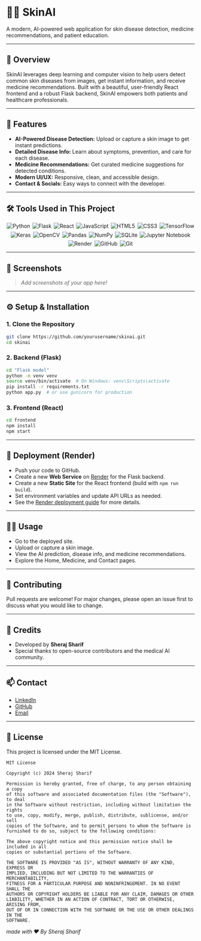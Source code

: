 # 🧑‍⚕️ SkinAI

A modern, AI-powered web application for skin disease detection, medicine recommendations, and patient education.

---

## 🌟 Overview
SkinAI leverages deep learning and computer vision to help users detect common skin diseases from images, get instant information, and receive medicine recommendations. Built with a beautiful, user-friendly React frontend and a robust Flask backend, SkinAI empowers both patients and healthcare professionals.

---

## 🚀 Features
- **AI-Powered Disease Detection:** Upload or capture a skin image to get instant predictions.
- **Detailed Disease Info:** Learn about symptoms, prevention, and care for each disease.
- **Medicine Recommendations:** Get curated medicine suggestions for detected conditions.
- **Modern UI/UX:** Responsive, clean, and accessible design.
- **Contact & Socials:** Easy ways to connect with the developer.

---

## 🛠️ Tools Used in This Project
<div align="center" style="display: flex; flex-wrap: wrap; gap: 0.4rem; justify-content: center;">
  <img src="https://img.shields.io/badge/python-3670A0?style=for-the-badge&logo=python&logoColor=ffdd54" alt="Python" />
  <img src="https://img.shields.io/badge/flask-%23000.svg?style=for-the-badge&logo=flask&logoColor=white" alt="Flask" />
  <img src="https://img.shields.io/badge/react-%2320232a.svg?style=for-the-badge&logo=react&logoColor=%2361DAFB" alt="React" />
  <img src="https://img.shields.io/badge/javascript-%23323330.svg?style=for-the-badge&logo=javascript&logoColor=%23F7DF1E" alt="JavaScript" />
  <img src="https://img.shields.io/badge/html5-%23E34F26.svg?style=for-the-badge&logo=html5&logoColor=white" alt="HTML5" />
  <img src="https://img.shields.io/badge/css3-%231572B6.svg?style=for-the-badge&logo=css3&logoColor=white" alt="CSS3" />
  <img src="https://img.shields.io/badge/tensorflow-%23FF6F00.svg?style=for-the-badge&logo=TensorFlow&logoColor=white" alt="TensorFlow" />
  <img src="https://img.shields.io/badge/Keras-%23D00000.svg?style=for-the-badge&logo=Keras&logoColor=white" alt="Keras" />
  <img src="https://img.shields.io/badge/OpenCV-%23white.svg?style=for-the-badge&logo=opencv&logoColor=white" alt="OpenCV" />
  <img src="https://img.shields.io/badge/pandas-%23150458.svg?style=for-the-badge&logo=pandas&logoColor=white" alt="Pandas" />
  <img src="https://img.shields.io/badge/numpy-%23013243.svg?style=for-the-badge&logo=numpy&logoColor=white" alt="NumPy" />
  <img src="https://img.shields.io/badge/sqlite-%2307405e.svg?style=for-the-badge&logo=sqlite&logoColor=white" alt="SQLite" />
  <img src="https://img.shields.io/badge/Jupyter-%23F37626.svg?style=for-the-badge&logo=Jupyter&logoColor=white" alt="Jupyter Notebook" />
  <img src="https://img.shields.io/badge/Render-%46E3B7.svg?style=for-the-badge&logo=render&logoColor=white" alt="Render" />
  <img src="https://img.shields.io/badge/github-%23121011.svg?style=for-the-badge&logo=github&logoColor=white" alt="GitHub" />
  <img src="https://img.shields.io/badge/git-%23F05033.svg?style=for-the-badge&logo=git&logoColor=white" alt="Git" />
</div>

---

## 📸 Screenshots
> _Add screenshots of your app here!_

---

## ⚙️ Setup & Installation

### 1. **Clone the Repository**
```bash
git clone https://github.com/yourusername/skinai.git
cd skinai
```

### 2. **Backend (Flask)**
```bash
cd "Flask model"
python -m venv venv
source venv/bin/activate  # On Windows: venv\Scripts\activate
pip install -r requirements.txt
python app.py  # or use gunicorn for production
```

### 3. **Frontend (React)**
```bash
cd frontend
npm install
npm start
```

---

## 🚀 Deployment (Render)
- Push your code to GitHub.
- Create a new **Web Service** on [Render](https://render.com/) for the Flask backend.
- Create a new **Static Site** for the React frontend (build with `npm run build`).
- Set environment variables and update API URLs as needed.
- See the [Render deployment guide](https://render.com/docs/deploy-flask) for more details.

---

## 🧑‍💻 Usage
- Go to the deployed site.
- Upload or capture a skin image.
- View the AI prediction, disease info, and medicine recommendations.
- Explore the Home, Medicine, and Contact pages.

---

## 🤝 Contributing
Pull requests are welcome! For major changes, please open an issue first to discuss what you would like to change.

---

## 🙏 Credits
- Developed by **Sheraj Sharif**
- Special thanks to open-source contributors and the medical AI community.

---

## 📫 Contact
- [LinkedIn](https://www.linkedin.com/in/sheraj-sharif-652723250/)
- [GitHub](https://github.com/sherajsharif)
- [Email](mailto:sherajsharif786@gmail.com)

---

## 📝 License

This project is licensed under the MIT License.

```
MIT License

Copyright (c) 2024 Sheraj Sharif

Permission is hereby granted, free of charge, to any person obtaining a copy
of this software and associated documentation files (the "Software"), to deal
in the Software without restriction, including without limitation the rights
to use, copy, modify, merge, publish, distribute, sublicense, and/or sell
copies of the Software, and to permit persons to whom the Software is
furnished to do so, subject to the following conditions:

The above copyright notice and this permission notice shall be included in all
copies or substantial portions of the Software.

THE SOFTWARE IS PROVIDED "AS IS", WITHOUT WARRANTY OF ANY KIND, EXPRESS OR
IMPLIED, INCLUDING BUT NOT LIMITED TO THE WARRANTIES OF MERCHANTABILITY,
FITNESS FOR A PARTICULAR PURPOSE AND NONINFRINGEMENT. IN NO EVENT SHALL THE
AUTHORS OR COPYRIGHT HOLDERS BE LIABLE FOR ANY CLAIM, DAMAGES OR OTHER
LIABILITY, WHETHER IN AN ACTION OF CONTRACT, TORT OR OTHERWISE, ARISING FROM,
OUT OF OR IN CONNECTION WITH THE SOFTWARE OR THE USE OR OTHER DEALINGS IN THE
SOFTWARE.
```

_made with ❤️ By Sheraj Sharif_
